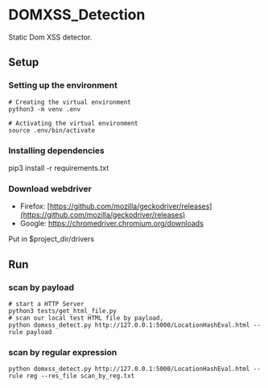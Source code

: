 # DOMXSS_Detection
Static Dom XSS detector.

## Setup
### Setting up the environment

```shell
# Creating the virtual environment
python3 -m venv .env

# Activating the virtual environment
source .env/bin/activate
```

### Installing dependencies
pip3 install -r requirements.txt

### Download webdriver
- Firefox: [https://github.com/mozilla/geckodriver/releases](https://github.com/mozilla/geckodriver/releases)
- Google: https://chromedriver.chromium.org/downloads

Put in $project_dir/drivers
## Run
### scan by payload
```shell
# start a HTTP Server
python3 tests/get_html_file.py
# scan our local test HTML file by payload, 
python domxss_detect.py http://127.0.0.1:5000/LocationHashEval.html --rule payload
```
### scan by regular expression
```shell
python domxss_detect.py http://127.0.0.1:5000/LocationHashEval.html --rule reg --res_file scan_by_reg.txt
```

